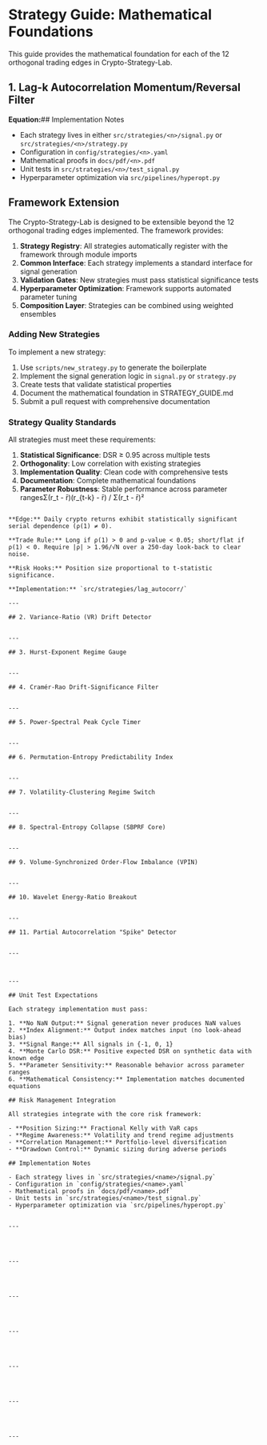 # Strategy Guide: Mathematical Foundations

This guide provides the mathematical foundation for each of the 12 orthogonal trading edges in Crypto-Strategy-Lab.

## 1. Lag-k Autocorrelation Momentum/Reversal Filter

**Equation:**## Implementation Notes

- Each strategy lives in either `src/strategies/<n>/signal.py` or `src/strategies/<n>/strategy.py`
- Configuration in `config/strategies/<n>.yaml`
- Mathematical proofs in `docs/pdf/<n>.pdf`
- Unit tests in `src/strategies/<n>/test_signal.py`
- Hyperparameter optimization via `src/pipelines/hyperopt.py`

## Framework Extension

The Crypto-Strategy-Lab is designed to be extensible beyond the 12 orthogonal trading edges implemented. The framework provides:

1. **Strategy Registry**: All strategies automatically register with the framework through module imports
2. **Common Interface**: Each strategy implements a standard interface for signal generation
3. **Validation Gates**: New strategies must pass statistical significance tests
4. **Hyperparameter Optimization**: Framework supports automated parameter tuning
5. **Composition Layer**: Strategies can be combined using weighted ensembles

### Adding New Strategies

To implement a new strategy:

1. Use `scripts/new_strategy.py` to generate the boilerplate
2. Implement the signal generation logic in `signal.py` or `strategy.py`
3. Create tests that validate statistical properties
4. Document the mathematical foundation in STRATEGY_GUIDE.md
5. Submit a pull request with comprehensive documentation

### Strategy Quality Standards

All strategies must meet these requirements:

1. **Statistical Significance**: DSR ≥ 0.95 across multiple tests
2. **Orthogonality**: Low correlation with existing strategies
3. **Implementation Quality**: Clean code with comprehensive tests
4. **Documentation**: Complete mathematical foundations
5. **Parameter Robustness**: Stable performance across parameter rangesΣ(r_t - r̄)(r_{t-k} - r̄) / Σ(r_t - r̄)²
```

**Edge:** Daily crypto returns exhibit statistically significant serial dependence (ρ(1) ≠ 0).

**Trade Rule:** Long if ρ(1) > 0 and p-value < 0.05; short/flat if ρ(1) < 0. Require |ρ| > 1.96/√N over a 250-day look-back to clear noise.

**Risk Hooks:** Position size proportional to t-statistic significance.

**Implementation:** `src/strategies/lag_autocorr/`

---

## 2. Variance-Ratio (VR) Drift Detector


---

## 3. Hurst-Exponent Regime Gauge


---

## 4. Cramér-Rao Drift-Significance Filter


---

## 5. Power-Spectral Peak Cycle Timer


---

## 6. Permutation-Entropy Predictability Index


---

## 7. Volatility-Clustering Regime Switch


---

## 8. Spectral-Entropy Collapse (SBPRF Core)


---

## 9. Volume-Synchronized Order-Flow Imbalance (VPIN)


---

## 10. Wavelet Energy-Ratio Breakout


---

## 11. Partial Autocorrelation "Spike" Detector


---



---

## Unit Test Expectations

Each strategy implementation must pass:

1. **No NaN Output:** Signal generation never produces NaN values
2. **Index Alignment:** Output index matches input (no look-ahead bias)
3. **Signal Range:** All signals in {-1, 0, 1}
4. **Monte Carlo DSR:** Positive expected DSR on synthetic data with known edge
5. **Parameter Sensitivity:** Reasonable behavior across parameter ranges
6. **Mathematical Consistency:** Implementation matches documented equations

## Risk Management Integration

All strategies integrate with the core risk framework:

- **Position Sizing:** Fractional Kelly with VaR caps
- **Regime Awareness:** Volatility and trend regime adjustments
- **Correlation Management:** Portfolio-level diversification
- **Drawdown Control:** Dynamic sizing during adverse periods

## Implementation Notes

- Each strategy lives in `src/strategies/<name>/signal.py`
- Configuration in `config/strategies/<name>.yaml`
- Mathematical proofs in `docs/pdf/<name>.pdf`
- Unit tests in `src/strategies/<name>/test_signal.py`
- Hyperparameter optimization via `src/pipelines/hyperopt.py`


---




---




---




---




---




---




---


